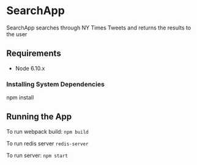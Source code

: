 # SearchApp

SearchApp searches through NY Times Tweets and returns the results to the user

## Requirements

- Node 6.10.x

### Installing System Dependencies

npm install

## Running the App

To run webpack build: `npm build`

To run redis server `redis-server`

To run server: `npm start`
